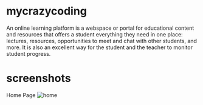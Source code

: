 # mycrazycoding
An online learning platform is a webspace or portal for educational content and resources that offers a student everything they need in one place: lectures, resources, opportunities to meet and chat with other students, and more. It is also an excellent way for the student and the teacher to monitor student progress.
# screenshots
Home Page
![home](https://github.com/Santhoshkumarz/mycrazycoding/assets/124475130/533c1dc2-86f1-4a07-bcae-bea5aecc1951)
